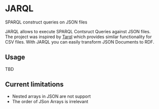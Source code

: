 # JARQL
SPARQL construct queries on JSON files

JARQL allows to execute SPARQL Contsruct Queries against JSON files.  The project was inspired by [Tarql](https://github.com/tarql/tarql) which provides similar functionality for CSV files. With JARQL you can easily transform JSON Documents to RDF.

## Usage

TBD

## Current limitations

 * Nested arrays in JSON are not support
 * The order of JSon Arrays is irrelevant
